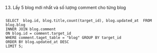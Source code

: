 13. Lấy 5 blog mới nhất và số lượng comment cho từng blog

```mysql

SELECT  blog.id, blog.title,count(target_id), blog.updated_at  FROM blog.blog
INNER JOIN blog.comment
ON blog.id = comment.target_id 
WHERE comment.taget_table = "blog" GROUP BY target_id 
ORDER BY blog.updated_at DESC
LIMIT 5;

```
